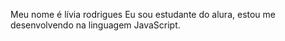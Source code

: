 Meu nome é lívia rodrigues
Eu sou estudante do alura, estou me desenvolvendo na linguagem JavaScript.
